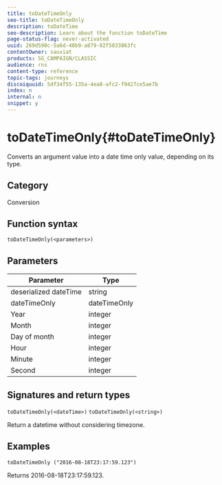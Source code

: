 ```yaml
---
title: toDateTimeOnly
seo-title: toDateTimeOnly
description: toDateTime
seo-description: Learn about the function toDateTime
page-status-flag: never-activated
uuid: 269d590c-5a6d-40b9-a879-02f5033863fc
contentOwner: sauviat
products: SG_CAMPAIGN/CLASSIC
audience: rns
content-type: reference
topic-tags: journeys
discoiquuid: 5df34f55-135a-4ea8-afc2-f9427ce5ae7b
index: n
internal: n
snippet: y
---
```


# toDateTimeOnly{#toDateTimeOnly}

Converts an argument value into a date time only value, depending on its type.

## Category

Conversion

## Function syntax

`toDateTimeOnly(<parameters>)`

## Parameters

| Parameter | Type             |
|-----------|------------------|
| deserialized dateTime | string |
| dateTimeOnly | dateTimeOnly|
| Year | integer |
| Month | integer |
| Day of month | integer |
| Hour | integer |
| Minute | integer |
| Second | integer |

## Signatures and return types

`toDateTimeOnly(<dateTime>)`
`toDateTimeOnly(<string>)`
<!--`toDateTimeOnly(<integer>,<integer>,<integer>)`
`toDateTimeOnly(<integer>,<integer>,<integer>,<integer>,<integer>,<integer>)`-->

Return a datetime without considering timezone.

## Examples

`toDateTimeOnly ("2016-08-18T23:17:59.123")`

Returns 2016-08-18T23:17:59.123.

<!--`toDateTimeOnly(2016,8,18,23,17,59)`

Returns 2016-08-18T23:17:59.000.

`toDateTimeOnly(2016,8,18)`

Returns 2016-08-18T00:00:00.000.-->
